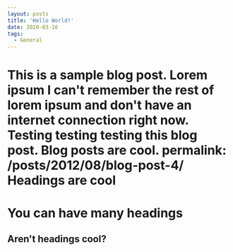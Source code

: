 ```yaml
---
layout: posts
title: 'Hello World!'
date: 2020-03-16
tags:
  - General
---
```


This is a sample blog post. Lorem ipsum I can't remember the rest of lorem ipsum and don't have an internet connection right now. Testing testing testing this blog post. Blog posts are cool.
permalink: /posts/2012/08/blog-post-4/
Headings are cool
======

You can have many headings
======

Aren't headings cool?
------